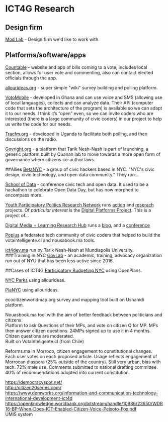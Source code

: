 # ICT4G Research

## Design firm
[Mod Lab](https://mod-lab.com/) - Design firm we'd like to work with 

## Platforms/software/apps
[Countable](https://www.countable.us/) - website and app of bills coming to a vote, includes local section, allows for user vote and commenting, also can contact elected officials through the app.  

[allourideas.org](http://allourideas.org/) - super simple "wiki" survey building and polling platform.  

[VotoMobile](https://www.votomobile.org/) - developed in Ghana and can use voice and SMS (allowing use of local languages), collects and can analyze data. Their API (computer code that sets the architecture of the program) is available so we can adapt it to our needs. I think it’s “open” even, so we can invite coders who are interested (there is a large community of civic coders) in our project to help us write the code for our needs.  

[Tracfm.org](http://tracfm.org/) - developed in Uganda to facilitate both polling, and then discussions on the radio.  

[Govright.org](http://govright.org/) - a platform that Tarik Nesh-Nash is part of launching, a generic platform built by Quanan lab to move towards a more open form of governance where citizens co-author laws.  

##Allies
[BetaNYC](https://beta.nyc/) - a group of civic hackers based in NYC. "NYC's civic design, civic technology, and open data community." They run...  

[School of Data](https://schoolofdata.nyc/open-call-for-school-of-data-session-proposals/) - conference civic tech and open data. It used to be a hackathon to celebrate Open Data Day, but has now morphed to encompass more.  

[Youth Participatory Politics Research Network](http://ypp.dmlcentral.net/) runs [action](http://ypp.dmlcentral.net/action-projects) and [reserach](http://ypp.dmlcentral.net/research-projects) projects. Of _particular interest_ is the [Digital Platforms Project](http://ypp.dmlcentral.net/projects/digital-platforms-project). This is a project of...  

[Digital Media + Learning Research Hub](http://dmlhub.net/) runs a [blog](http://dmlcentral.net/), and a [conference](http://dmlhub.net/conference/)  

[Poplus](http://poplus.org) a federated tech community of civic coders that helped to build the votaintelligente.cl and nousabook.ma tools.  

[ict4dev.ma](http://ict4dev.ma) run by Tarik Nesh-Nash at Mundiapolis University.  
###Training in NYC
[GovLab](http://govlab.org) - an academic, training, advocacy organization run out of NYU that has been less active since 2016.

##Cases of ICT4G
[Participatory Budgeting NYC](http://ideas.pbnyc.org/page/about) using OpenPlans.  

[NYC Parks](http://blog.allourideas.org/post/49023446765/new-york-city-parks) using allourideas.  

[PlaNYC](http://blog.allourideas.org/post/6326304438/making-new-york-greener-and-greater) using allourideas.  

ecocitizenworldmap.org survey and mapping tool built on Ushahidi platform.  

Nouasbook.ma tool with the aim of better feedback between politicians and citizens.  
Platform to ask Questions of their MPs, and vote on citizen Q for MP. MPs then answer citizen questions. 
24MPs signed up to use it in 4 months. Citizen questions are moderated.  
Built on VotaInteligente.cl (from Chile)  

Reforms.ma in Morroco, citizen engagement to constitutional changes.  
Each user votes on each proposed article. Usage reflects engagement of Morrocan diaspora (25% outside of the country). Still very urban, bias with tech. 72% male use. Comments submitted to national drafting committee. 40% of recommendations adopted into current constitution.  

https://democracyspot.net/  
http://citizen20series.com/  
https://www.demworks.org/information-and-communication-technology-international-development-ict4d  
https://openknowledge.worldbank.org/bitstream/handle/10986/23650/WDR16-BP-When-Does-ICT-Enabled-Citizen-Voice-Peixoto-Fox.pdf  
UMIS system

